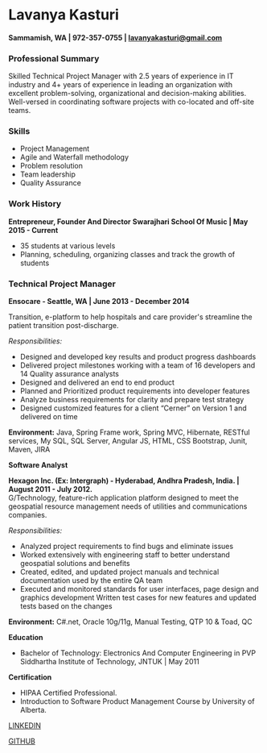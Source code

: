  # Lavanya Kasturi
 ####  Sammamish, WA | 972-357-0755  | lavanyakasturi@gmail.com

### Professional Summary 
Skilled Technical Project Manager with 2.5 years of experience in IT industry and 4+ years of experience in leading an organization with excellent problem-solving, organizational and decision-making abilities. Well-versed in coordinating software projects with co-located and off-site teams.

### Skills
* Project Management                     
* Agile and Waterfall methodology             
* Problem resolution 
* Team leadership                           
* Quality Assurance 


### Work History

**Entrepreneur, Founder And Director**
**Swarajhari School Of Music   | May 2015 - Current**
* 35 students at various levels 
* Planning, scheduling, organizing classes and track the growth of students

### Technical Project Manager
**Ensocare - Seattle, WA  | June 2013 - December 2014**

Transition, e-platform to help hospitals and care provider's streamline the patient transition post-discharge. 

*Responsibilities:*
* Designed and developed key results and product progress dashboards 
* Delivered project milestones working with a team of 16 developers and 14 Quality assurance analysts 
* Designed and delivered an end to end product
* Planned and Prioritized product requirements into developer features 
* Analyze business requirements for clarity and prepare test strategy 
* Designed customized features for a client “Cerner” on Version 1 and delivered on time 

**Environment:** Java, Spring Frame work, Spring MVC, Hibernate, RESTful services, My SQL, SQL Server, Angular JS, HTML, CSS Bootstrap, Junit, Maven, JIRA

**Software Analyst**

**Hexagon Inc. (Ex: Intergraph) - Hyderabad, Andhra Pradesh, India. | August 2011 - July 2012.**                                                  
G/Technology, feature-rich application platform designed to meet the geospatial resource management needs of utilities and communications companies. 

*Responsibilities:*
* Analyzed project requirements to find bugs and eliminate issues 
* Worked extensively with engineering staff to better understand geospatial solutions and benefits 
* Created, edited, and updated project manuals and technical documentation used by the entire QA team 
* Executed and monitored standards for user interfaces, page design and graphics development Written test cases for new features and updated tests based on the changes

**Environment:** C#.net, Oracle 10g/11g, Manual Testing, QTP 10 & Toad, QC

**Education** 
* Bachelor of Technology: Electronics And Computer Engineering in PVP Siddhartha Institute of Technology, JNTUK | May 2011   

**Certification**

* HIPAA Certified Professional. 
* Introduction to Software Product Management Course by University of Alberta.

[LINKEDIN](https://www.linkedin.com/in/lavanya-kasturi-2533b526)

[GITHUB](https://github.com/LakshmiLavanyaKasturi)
